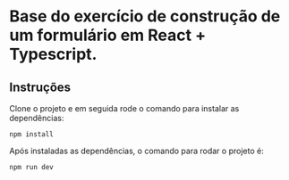 # Base do exercício de construção de um formulário em React + Typescript.

## Instruções

Clone o projeto e em seguida rode o comando para instalar as dependências:

`npm install`

Após instaladas as dependências, o comando para rodar o projeto é:

`npm run dev`

